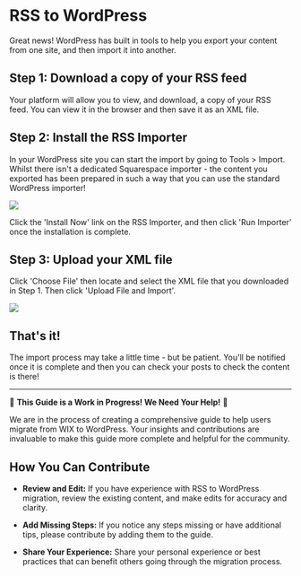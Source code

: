 # RSS to WordPress

Great news! WordPress has built in tools to help you export your content from one site, and then import it into another.

## Step 1: Download a copy of your RSS feed

Your platform will allow you to view, and download, a copy of your RSS feed. You can view it in the browser and then save it as an XML file.

## Step 2: Install the RSS Importer

In your WordPress site you can start the import by going to Tools > Import. 
Whilst there isn't a dedicated Squarespace importer - the content you exported has been prepared in such a way that you can use the standard WordPress importer!

![](https://raw.githubusercontent.com/WordPress/move-to-wp/HEAD/assets/import_rss.png)

Click the 'Install Now' link on the RSS Importer, and then click 'Run Importer' once the installation is complete.

## Step 3: Upload your XML file

Click 'Choose File' then locate and select the XML file that you downloaded in Step 1. Then click 'Upload File and Import'.

![](https://raw.githubusercontent.com/WordPress/move-to-wp/HEAD/assets/import_rss_upload_file.png)


## That's it!

The import process may take a little time - but be patient. You'll be notified once it is complete and then you can check your posts to check the content is there!


---

🚧 **This Guide is a Work in Progress! We Need Your Help!** 🚧

We are in the process of creating a comprehensive guide to help users migrate from WIX to WordPress. Your insights and contributions are invaluable to make this guide more complete and helpful for the community.

## How You Can Contribute

- **Review and Edit:** If you have experience with RSS to WordPress migration, review the existing content, and make edits for accuracy and clarity.

- **Add Missing Steps:** If you notice any steps missing or have additional tips, please contribute by adding them to the guide.

- **Share Your Experience:** Share your personal experience or best practices that can benefit others going through the migration process.